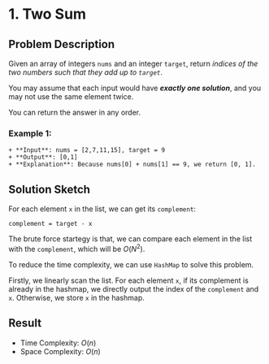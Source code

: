 # 1. Two Sum
## Problem Description
Given an array of integers `nums` and an integer `target`, return *indices of the two numbers such that they add up to `target`*.

You may assume that each input would have ***exactly one solution***, and you may not use the same element twice.

You can return the answer in any order.

### Example 1:
```
+ **Input**: nums = [2,7,11,15], target = 9
+ **Output**: [0,1]
+ **Explanation**: Because nums[0] + nums[1] == 9, we return [0, 1].
```
## Solution Sketch
For each element `x` in the list, we can get its `complement`:

```
complement = target - x
```

The brute force startegy is that, we can compare each element in the list with the `complement`, which will be $O(N^2)$.

To reduce the time complexity, we can use `HashMap` to solve this problem.

Firstly, we linearly scan the list. For each element `x`, if its complement is already in the hashmap, we directly output the index of the `complement` and `x`. Otherwise, we store `x` in the hashmap.  
## Result
+ Time Complexity: $O(n)$
+ Space Complexity: $O(n)$